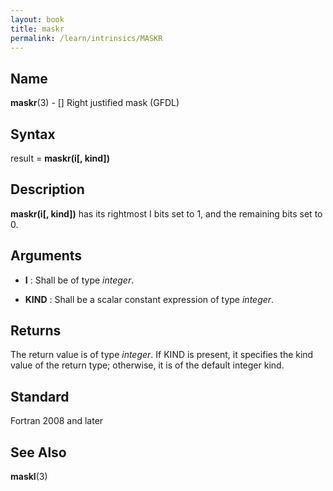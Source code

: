 ```yaml
---
layout: book
title: maskr
permalink: /learn/intrinsics/MASKR
---
```

## __Name__

__maskr__(3) - \[\] Right justified mask
(GFDL)

## __Syntax__

result = __maskr(i\[, kind\])__

## __Description__

__maskr(i\[, kind\])__ has its rightmost I bits set to 1, and the
remaining bits set to 0.

## __Arguments__

  - __I__
    : Shall be of type _integer_.

  - __KIND__
    : Shall be a scalar constant expression of type _integer_.

## __Returns__

The return value is of type _integer_. If KIND is present, it specifies
the kind value of the return type; otherwise, it is of the default
integer kind.

## __Standard__

Fortran 2008 and later

## __See Also__

__maskl__(3)

